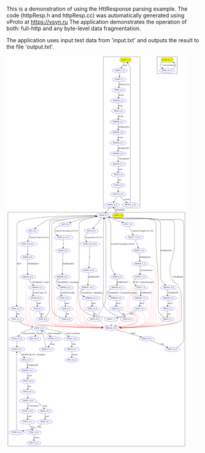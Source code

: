 This is a demonstration of using the HttResponse parsing example.
The code (httpResp.h and httpResp.cc) was automatically generated using vProto at https://vsyn.ru
The application demonstrates the operation of both: full-http and any byte-level data fragmentation.

The application uses input test data from 'input.txt' and outputs the result to the file 'output.txt'.

![](httpResp.png)
